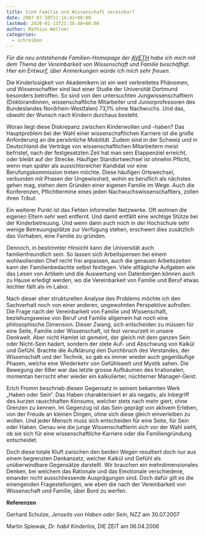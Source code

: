 ```yaml
---
title: Sind Familie und Wissenschaft vereinbar?
date: 2007-07-30T21:14:41+00:00
lastmod: 2020-01-13T21:38:48+00:00
author: Mathias Wellner
categories:
  - schreiben
---
```

_Für die neu entstehende Familien-Homepage der [AVETH](http://www.aveth.ethz.ch) habe ich mich mit dem Thema der Vereinbarkeit von Wissenschaft und Familie beschäftigt. Hier ein Entwurf, über Anmerkungen würde ich mich sehr freuen._

Die Kinderlosigkeit von Akademikern ist ein weit verbreitetes Phänomen, und Wissenschaftler sind laut einer Studie der Universität Dortmund besonders betroffen. So sind von den untersuchten Jungwissenschaftlern (Doktorandinnen, wissenschaftliche Mitarbeiter und Juniorprofessoren des Bundeslandes Nordrhein-Westfalen) 73,1% ohne Nachwuchs. Und das, obwohl der Wunsch nach Kindern durchaus besteht.

Woran liegt diese Diskrepanz zwischen Kinderwollen und -haben? Das Hauptproblem bei der Wahl einer wissenschaftlichen Karriere ist die große Anforderung an die persönliche Mobilität. Zudem sind in der Schweiz und in Deutschland die Verträge von wissenschaftlichen Mitarbeitern meist befristet, nach der festgesetzten Zeit hat man sein Etappenziel erreicht, oder bleibt auf der Strecke. Häufiger Standortwechsel ist ohnehin Pflicht, wenn man später als aussichtsreicher Kandidat vor eine Berufungskommission treten möchte. Diese häufigen Ortswechsel, verbunden mit Phasen der Ungewissheit, wohin es beruflich als nächstes gehen mag, stehen dem Gründen einer eigenen Familie im Wege. Auch die Konferenzen, Pflichttermine eines jeden Nachwuchswissenschaftlers, zollen ihren Tribut.

Ein weiterer Punkt ist das Fehlen informeller Netzwerke. Oft wohnen die eigenen Eltern sehr weit entfernt. Und damit entfällt eine wichtige Stütze bei der Kinderbetreuung. Und wenn dann auch noch in der Hochschule sehr wenige Betreuungsplätze zur Verfügung stehen, erschwert dies zusätzlich das Vorhaben, eine Familie zu gründen.

Dennoch, in bestimmter Hinsicht kann die Universität auch familienfreundlich sein. So lassen sich Arbeitspensen bei einem wohlwollenden Chef recht frei anpassen, auch die genauen Arbeitszeiten kann der Familienbedachte selbst festlegen. Viele alltägliche Aufgaben wie das Lesen von Artikeln und die Auswertung von Datenbergen können auch zu Hause erledigt werden, wo die Vereinbarkeit von Familie und Beruf etwas leichter fällt als im Labor.

Nach dieser eher strukturellen Analyse des Problems möchte ich den Sachverhalt noch von einer anderen, ungewohnten Perspektive aufrollen. Die Frage nach der Vereinbarkeit von Familie und Wissenschaft, beziehungsweise von Beruf und Familie allgemein hat noch eine philosophische Dimension. Dieser Zwang, sich entscheiden zu müssen für eine Seite, Familie oder Wissenschaft, ist fest verwurzelt in unsere Denkwelt. Aber nicht Hamlet ist gemeint, der gleich mit dem ganzen Sein oder Nicht-Sein hadert, sondern der stete Auf- und Abschwung von Kalkül und Gefühl. Brachte die Aufklärung den Durchbruch des Verstandes, der Wissenschaft und der Technik, so gab es immer wieder auch gegenläufige Phasen, welche eine Wiederkehr von Gefühlswelt und Mystik sahen. Die Bewegung der 68er war das letzte grosse Aufbäumen des Irrationalen, momentan herrscht eher wieder ein kalkulierter, nüchterner Manager-Geist.

Erich Fromm beschrieb diesen Gegensatz in seinem bekannten Werk „Haben oder Sein“. Das Haben charakterisiert er als negativ, als Inbegriff des kurzen rauschhaften Konsums, welcher stets nach mehr giert, ohne Grenzen zu kennen. Im Gegenzug ist das Sein geprägt von aktivem Erleben, von der Freude an kleinen Dingen, ohne sich diese gleich einverleiben zu wollen. Und jeder Mensch muss sich entscheiden für eine Seite, für Sein oder Haben. Genau wie die junge Wissenschaftlerin sich vor der Wahl sieht, ob sie sich für eine wissenschaftliche Karriere oder die Familiengründung entscheidet.

Doch diese totale Kluft zwischen den beiden Wegen resultiert doch nur aus einem begrenzten Denkansatz, welcher Kalkül und Gefühl als unüberwindbare Gegensätze darstellt. Wir brauchen ein mehrdimensionales Denken, bei welchem das Rationale und das Emotionale verschiedene, einander nicht ausschliessende Ausprägungen sind. Doch dafür gilt es die einengenden Fragestellungen, wie eben die nach der Vereinbarkeit von Wissenschaft und Familie, über Bord zu werfen.

**Referenzen**

Gerhard Schulze, _Jenseits von Haben oder Sein_, NZZ am 30.07.2007
  
Martin Spiewak, _Dr. habil Kinderlos_, DIE ZEIT am 06.04.2006